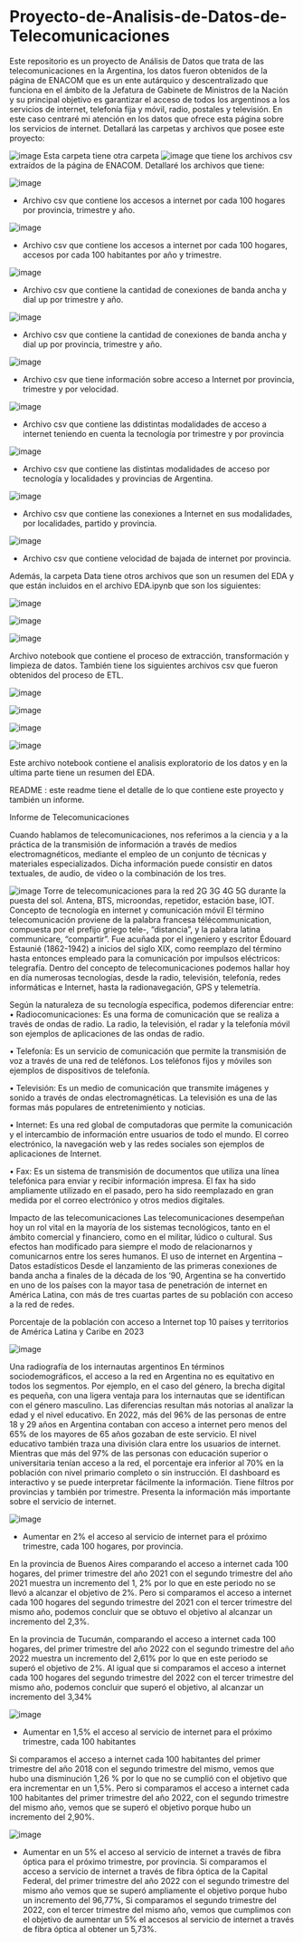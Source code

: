 # Proyecto-de-Analisis-de-Datos-de-Telecomunicaciones
Este repositorio es un proyecto de Análisis de Datos que trata de las telecomunicaciones en la Argentina, los datos fueron obtenidos de la página de ENACOM que es un ente autárquico y descentralizado que funciona en el ámbito de la Jefatura de Gabinete de Ministros de la Nación y su principal objetivo es garantizar el acceso de todos los argentinos a los servicios de internet, telefonía fija y móvil, radio, postales y televisión. En este caso centraré mi atención en los datos que ofrece esta página sobre los servicios de internet. Detallará las carpetas y archivos que posee este proyecto:

![image](https://github.com/andreasoria2022/Proyecto-de-Analisis-de-Datos-de-Telecomunicaciones/assets/105015078/1837cd28-3ce0-46cf-aa33-1978c4a2a0d6)  Esta carpeta tiene otra carpeta 
![image](https://github.com/andreasoria2022/Proyecto-de-Analisis-de-Datos-de-Telecomunicaciones/assets/105015078/c0062b41-3da6-48e3-8fda-905856ee5c07) 
que tiene los archivos csv extraídos de la página de ENACOM. Detallaré los archivos que tiene:

![image](https://github.com/andreasoria2022/Proyecto-de-Analisis-de-Datos-de-Telecomunicaciones/assets/105015078/bc5b86e7-1d8e-4690-b4ab-d2256bd7372b) 
-	Archivo csv que contiene los accesos a internet por cada 100 hogares por provincia, trimestre y año.

![image](https://github.com/andreasoria2022/Proyecto-de-Analisis-de-Datos-de-Telecomunicaciones/assets/105015078/6ad575e8-8aa4-464a-a92b-4cf3527e407d)
-	Archivo csv que contiene los accesos a internet por cada 100 hogares, accesos por cada 100 habitantes por año y trimestre.
  
![image](https://github.com/andreasoria2022/Proyecto-de-Analisis-de-Datos-de-Telecomunicaciones/assets/105015078/478c6621-f186-4098-a01c-f5de233e7263)
-	Archivo csv que contiene la cantidad de conexiones de banda ancha y dial up por trimestre y año.
  
![image](https://github.com/andreasoria2022/Proyecto-de-Analisis-de-Datos-de-Telecomunicaciones/assets/105015078/4926c210-9c46-496f-aff5-af10b3b00b05)
-	Archivo csv que contiene la cantidad de conexiones de banda ancha y dial up por provincia, trimestre y año.
	
![image](https://github.com/andreasoria2022/Proyecto-de-Analisis-de-Datos-de-Telecomunicaciones/assets/105015078/0c53f86e-6387-4472-8b23-865532c8b025)
-	Archivo csv que tiene información sobre acceso a Internet por provincia, trimestre y por velocidad.
	
![image](https://github.com/andreasoria2022/Proyecto-de-Analisis-de-Datos-de-Telecomunicaciones/assets/105015078/5cddbf9f-77ba-492f-b018-e34595c88daf)
-	Archivo csv que contiene las ddistintas modalidades de acceso a internet teniendo en cuenta la tecnología por trimestre y por provincia
  
![image](https://github.com/andreasoria2022/Proyecto-de-Analisis-de-Datos-de-Telecomunicaciones/assets/105015078/3ccddc3c-b021-45e3-a9b4-129ffba04b0d)
-	Archivo csv que contiene las distintas modalidades de acceso por tecnología y localidades y provincias de Argentina.
  
![image](https://github.com/andreasoria2022/Proyecto-de-Analisis-de-Datos-de-Telecomunicaciones/assets/105015078/1c085d39-5506-4dc2-8715-221c82b74472)
-	Archivo csv que contiene las conexiones a Internet en sus modalidades, por localidades, partido y provincia.
  
![image](https://github.com/andreasoria2022/Proyecto-de-Analisis-de-Datos-de-Telecomunicaciones/assets/105015078/240dd1cc-d5fa-4f11-b2c0-f747b7797362)
-	Archivo csv que contiene velocidad de bajada de internet por provincia.
  
Además, la carpeta Data tiene otros archivos que son un resumen del EDA y que están incluidos en el archivo EDA.ipynb que son los siguientes:

![image](https://github.com/andreasoria2022/Proyecto-de-Analisis-de-Datos-de-Telecomunicaciones/assets/105015078/ef57ecfd-d386-4a70-a0a0-b3d8d8669881)

![image](https://github.com/andreasoria2022/Proyecto-de-Analisis-de-Datos-de-Telecomunicaciones/assets/105015078/06b385f7-5a0b-4a47-b11b-0b9240a287f6)

![image](https://github.com/andreasoria2022/Proyecto-de-Analisis-de-Datos-de-Telecomunicaciones/assets/105015078/f2a529a4-3a69-4058-b5a6-23df3400c4b0)  

Archivo notebook que contiene el proceso de extracción, transformación y limpieza de datos.  También tiene los siguientes archivos csv que fueron obtenidos del proceso de ETL.

![image](https://github.com/andreasoria2022/Proyecto-de-Analisis-de-Datos-de-Telecomunicaciones/assets/105015078/faf8dcc6-614d-46f4-a9c5-8013e9553457)

![image](https://github.com/andreasoria2022/Proyecto-de-Analisis-de-Datos-de-Telecomunicaciones/assets/105015078/38c75382-78b9-441e-868a-96b62900b327)

![image](https://github.com/andreasoria2022/Proyecto-de-Analisis-de-Datos-de-Telecomunicaciones/assets/105015078/c2f55a9b-ee62-4500-9eed-6ad16696f91b)

![image](https://github.com/andreasoria2022/Proyecto-de-Analisis-de-Datos-de-Telecomunicaciones/assets/105015078/1749848c-e0c1-4bc3-a936-80a2a46b198c)

Este archivo notebook contiene el analisis exploratorio de los datos y en la ultima parte tiene un resumen del EDA.

README : este readme tiene el detalle de lo que contiene este proyecto y también un informe.

Informe de Telecomunicaciones

Cuando hablamos de telecomunicaciones, nos referimos a la ciencia y a la práctica de la transmisión de información a través de medios electromagnéticos, mediante el empleo de un conjunto de técnicas y materiales especializados. Dicha información puede consistir en datos textuales, de audio, de video o la combinación de los tres.

![image](https://github.com/andreasoria2022/Proyecto-de-Analisis-de-Datos-de-Telecomunicaciones/assets/105015078/c21e23af-cea2-4913-9656-1d28d58e4eb9)
Torre de telecomunicaciones para la red 2G 3G 4G 5G durante la puesta del sol. Antena, BTS, microondas, repetidor, estación base, IOT. Concepto de tecnología en internet y comunicación móvil
El término telecomunicación proviene de la palabra francesa télécommunication, compuesta por el prefijo griego tele-, “distancia”, y la palabra latina communicare, “compartir”. Fue acuñada por el ingeniero y escritor Édouard Estaunié (1862-1942) a inicios del siglo XIX, como reemplazo del término hasta entonces empleado para la comunicación por impulsos eléctricos: telegrafía.
Dentro del concepto de telecomunicaciones podemos hallar hoy en día numerosas tecnologías, desde la radio, televisión, telefonía, redes informáticas e Internet, hasta la radionavegación, GPS y telemetría. 

Según la naturaleza de su tecnología específica, podemos diferenciar entre:
•	Radiocomunicaciones: Es una forma de comunicación que se realiza a través de ondas de radio. La radio, la televisión, el radar y la telefonía móvil son ejemplos de aplicaciones de las ondas de radio.

•	Telefonía: Es un servicio de comunicación que permite la transmisión de voz a través de una red de teléfonos. Los teléfonos fijos y móviles son ejemplos de dispositivos de telefonía.

•	Televisión: Es un medio de comunicación que transmite imágenes y sonido a través de ondas electromagnéticas. La televisión es una de las formas más populares de entretenimiento y noticias.

•	Internet: Es una red global de computadoras que permite la comunicación y el intercambio de información entre usuarios de todo el mundo. El correo electrónico, la navegación web y las redes sociales son ejemplos de aplicaciones de Internet.

•	Fax: Es un sistema de transmisión de documentos que utiliza una línea telefónica para enviar y recibir información impresa. El fax ha sido ampliamente utilizado en el pasado, pero ha sido reemplazado en gran medida por el correo electrónico y otros medios digitales.

Impacto de las telecomunicaciones
Las telecomunicaciones desempeñan hoy un rol vital en la mayoría de los sistemas tecnológicos, tanto en el ámbito comercial y financiero, como en el militar, lúdico o cultural. Sus efectos han modificado para siempre el modo de relacionarnos y comunicarnos entre los seres humanos.
El uso de internet en Argentina – Datos estadísticos
Desde el lanzamiento de las primeras conexiones de banda ancha a finales de la década de los ‘90, Argentina se ha convertido en uno de los países con la mayor tasa de penetración de internet en América Latina, con más de tres cuartas partes de su población con acceso a la red de redes.




Porcentaje de la población con acceso a Internet top 10 países y territorios de América Latina y Caribe en 2023

![image](https://github.com/andreasoria2022/Proyecto-de-Analisis-de-Datos-de-Telecomunicaciones/assets/105015078/9bd524ba-b400-4d32-b617-2af1abc7fc29)

Una radiografía de los internautas argentinos
En términos sociodemográficos, el acceso a la red en Argentina no es equitativo en todos los segmentos. Por ejemplo, en el caso del género, la brecha digital es pequeña, con una ligera ventaja para los internautas que se identifican con el género masculino. Las diferencias resultan más notorias al analizar la edad y el nivel educativo. En 2022, más del 96% de las personas de entre 18 y 29 años en Argentina contaban con acceso a internet pero menos del 65% de los mayores de 65 años gozaban de este servicio. El nivel educativo también traza una división clara entre los usuarios de internet. Mientras que más del 97% de las personas con educación superior o universitaria tenían acceso a la red, el porcentaje era inferior al 70% en la población con nivel primario completo o sin instrucción.
El dashboard es interactivo y se puede interpretar fácilmente la información. Tiene filtros por provincias y también por trimestre. Presenta la información más importante sobre el servicio de internet. 

![image](https://github.com/andreasoria2022/Proyecto-de-Analisis-de-Datos-de-Telecomunicaciones/assets/105015078/d98225d3-4662-45ee-89f4-cd1fff63aca0)

-	Aumentar en 2% el acceso al servicio de internet para el próximo trimestre, cada 100 hogares, por provincia.

En la provincia de Buenos Aires comparando el acceso a internet cada 100 hogares, del primer trimestre del año 2021 con el segundo trimestre del año 2021 muestra un incremento del 1, 2% por lo que en este periodo no se llevó a alcanzar el objetivo de 2%. Pero si comparamos el acceso a internet cada 100 hogares del segundo trimestre del 2021 con el tercer trimestre del mismo año, podemos concluir que se obtuvo el objetivo al alcanzar un incremento del 2,3%. 

En la provincia de Tucumán, comparando el acceso a internet cada 100 hogares, del primer trimestre del año 2022 con el segundo trimestre del año 2022 muestra un incremento del 2,61% por lo que en este periodo se superó el objetivo de 2%. Al igual que si comparamos el acceso a internet cada 100 hogares del segundo trimestre del 2022 con el tercer trimestre del mismo año, podemos concluir que superó el objetivo, al alcanzar un incremento del 3,34%

![image](https://github.com/andreasoria2022/Proyecto-de-Analisis-de-Datos-de-Telecomunicaciones/assets/105015078/f15fe8f5-4789-4420-817b-563be072febe)

-	Aumentar en 1,5% el acceso al servicio de internet para el próximo trimestre, cada 100 habitantes

Si comparamos el acceso a internet cada 100 habitantes del primer trimestre del año 2018 con el segundo trimestre del mismo, vemos que hubo una disminución 1,26 % por lo que no se cumplió con el objetivo que era incrementar en un 1,5%.
Pero si comparamos el acceso a internet cada 100 habitantes del primer trimestre del año 2022, con el segundo trimestre del mismo año, vemos que se superó el objetivo porque hubo un incremento del 2,90%.

![image](https://github.com/andreasoria2022/Proyecto-de-Analisis-de-Datos-de-Telecomunicaciones/assets/105015078/58b69f1c-e5c1-40b9-9706-558f56081cc3)

-	Aumentar en un 5% el acceso al servicio de internet a través de fibra óptica para el próximo trimestre, por provincia.
Si comparamos el acceso a servicio de internet a través de fibra óptica de la Capital Federal, del primer trimestre del año 2022 con el segundo trimestre del mismo año vemos que se superó ampliamente el objetivo porque hubo un incremento del 96,77%, Si comparamos el segundo trimestre del 2022, con el tercer trimestre del mismo año, vemos que cumplimos con el objetivo de aumentar un 5% el accesos al servicio de internet a través de fibra óptica al obtener un 5,73%.




















  
 
    




